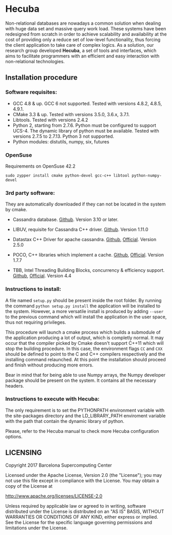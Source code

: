 # Hecuba
Non-relational databases are nowadays a common solution when dealing with huge data set and massive query work load. These systems have been redesigned from scratch in order to achieve scalability and availability at the cost of providing only a reduce set of low-level functionality, thus forcing the client application to take care of complex logics. As a solution, our research group developed **Hecuba**, a set of tools and interfaces, which aims to facilitate programmers with an efficient and easy interaction with non-relational technologies.

## Installation procedure

### Software requisites:

+ GCC 4.8 & up. GCC 6 not supported. Tested with versions 4.8.2, 4.8.5, 4.9.1.
+ CMake 3.3 & up. Tested with versions 3.5.0, 3.6.x, 3.7.1.
+ Libtools. Tested with versions 2.4.2
+ Python 2, starting from 2.7.6. Python must be configured to support UCS-4. The dynamic library of python must be available. Tested with versions 2.7.5 to 2.7.13. Python 3 not supported.
+ Python modules: distutils, numpy, six, futures

### OpenSuse
Requirements on OpenSuse 42.2
```
sudo zypper install cmake python-devel gcc-c++ libtool python-numpy-devel
```


### 3rd party software:
They are automatically downloaded if they can not be located in the system by cmake.

* Cassandra database. [Github](https://github.com/apache/cassandra). Version 3.10 or later.

* LIBUV, requisite for Cassandra C++ driver. [Github](https://github.com/libuv/libuv). Version 1.11.0

* Datastax C++ Driver for apache cassandra. [Github](https://github.com/datastax/cpp-driver), [Official](https://datastax.github.io/cpp-driver/). Version 2.5.0

* POCO, C++ libraries which implement a cache. [Github](https://github.com/pocoproject/poco/), [Official](https://pocoproject.org). Version 1.7.7

* TBB, Intel Threading Building Blocks, concurrency & efficiency support. [Github](https://github.com/01org/tbb), [Official](https://www.threadingbuildingblocks.org). Version 4.4



### Instructions to install:

A file named `setup.py` should be present inside the root folder. By running the command `python setup.py install` the application will be installed to the system. However, a more versatile install is produced by adding `--user` to the previous command which will install the application in the user space, thus not requiring privileges.

This procedure will launch a cmake process which builds a submodule of the application producing a lot of output, which is completly normal. It may occur that the compiler picked by Cmake doesn't support C++11 which will stop the building procedure. In this case, the environment flags `CC` and `CXX` should be defined to point to the C and C++ compilers respectively and the installing command relaunched. At this point the installation should proceed and finish without producing more errors.

Bear in mind that for being able to use Numpy arrays, the Numpy developer package should be present on the system. It contains all the necessary headers.

### Instructions to execute with Hecuba:
The only requirement is to set the PYTHONPATH environment variable with the site-packages directory and the LD_LIBRARY_PATH enviroment variable with the path that contain the dynamic library of python.

Please, refer to the Hecuba manual to check more Hecuba configuration options.

## LICENSING 

Copyright 2017 Barcelona Supercomputing Center

Licensed under the Apache License, Version 2.0 (the "License");
you may not use this file except in compliance with the License.
You may obtain a copy of the License at

   http://www.apache.org/licenses/LICENSE-2.0

Unless required by applicable law or agreed to in writing, software
distributed under the License is distributed on an "AS IS" BASIS,
WITHOUT WARRANTIES OR CONDITIONS OF ANY KIND, either express or implied.
See the License for the specific language governing permissions and
limitations under the License.
